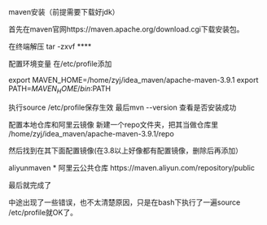 maven安装（前提需要下载好jdk）

首先在maven官网https://maven.apache.org/download.cgi下载安装包。

在终端解压 tar -zxvf ****

配置环境变量
在/etc/profile添加

export MAVEN_HOME=/home/zyj/idea_maven/apache-maven-3.9.1
export PATH=$MAVEN_HOME/bin:$PATH

执行source /etc/profile保存生效
最后mvn --version 查看是否安装成功

配置本地仓库和阿里云镜像
新建一个repo文件夹，把其当做仓库里
<localRepository>/home/zyj/idea_maven/apache-maven-3.9.1/repo</localRepository>

然后找到<mirror>在其下面配置镜像(在3.8以上好像都有配置镜像，删除后再添加）
  
<mirror>
  <id>aliyunmaven</id>
  <mirrorOf>*</mirrorOf>
  <name>阿里云公共仓库</name>
  <url>https://maven.aliyun.com/repository/public</url>
</mirror>
  
最后就完成了
  
中途出现了一些错误，也不太清楚原因，只是在bash下执行了一遍source /etc/profile就OK了。
